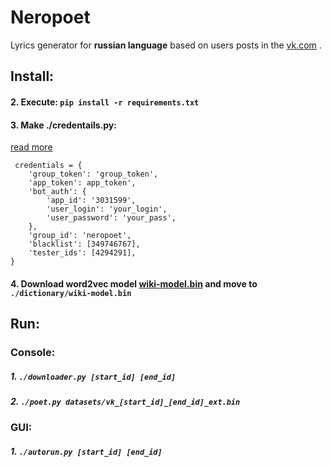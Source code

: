 # Neropoet

Lyrics generator for <b>russian language</b> based on users posts in the <a href="https://vk.com">vk.com</a> .


## Install:

#### 2. Execute: ``` pip install -r requirements.txt ```
#### 3. Make ./credentails.py:
<a href="https://vk.com/dev/authentication">read more</a>
```
 credentials = {
    'group_token': 'group_token',
    'app_token': app_token',
    'bot_auth': {
        'app_id': '3031599',
        'user_login': 'your_login',
        'user_password': 'your_pass',
    },
    'group_id': 'neropoet',
    'blacklist': [349746767],
    'tester_ids': [4294291],
}
```

#### 4. Download word2vec model <a href="https://vk.com/doc4294291_445594054">wiki-model.bin</a> and move to ```./dictionary/wiki-model.bin```


## Run:
### Console:
##### 1. ``` ./downloader.py [start_id] [end_id] ```
##### 2. ``` ./poet.py datasets/vk_[start_id]_[end_id]_ext.bin ```
### GUI:
##### 1. ``` ./autorun.py [start_id] [end_id] ```


